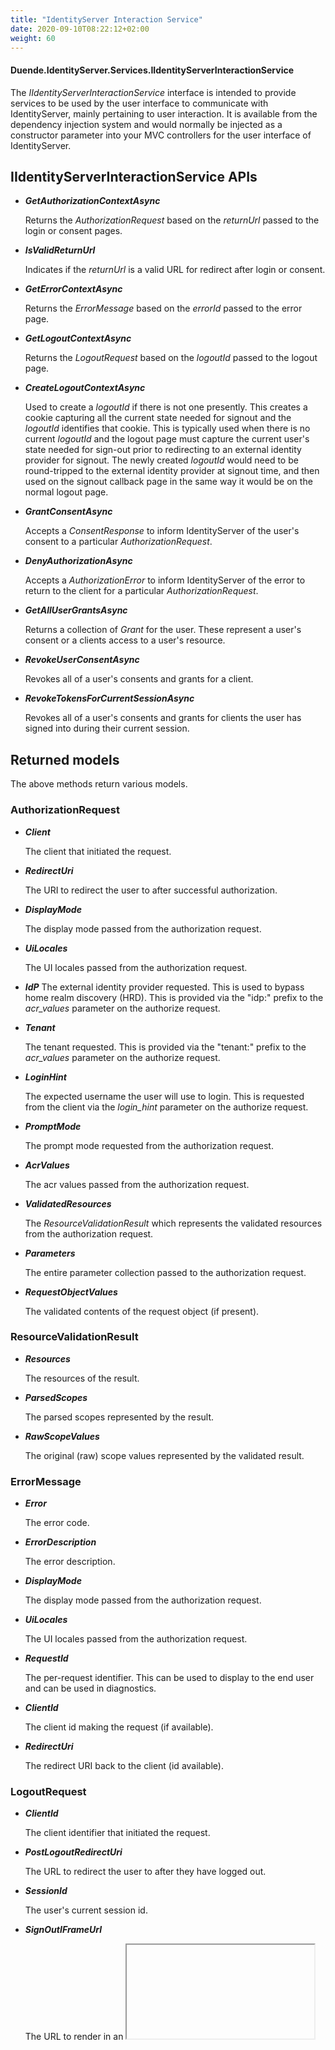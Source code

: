 ```yaml
---
title: "IdentityServer Interaction Service"
date: 2020-09-10T08:22:12+02:00
weight: 60
---
```


#### Duende.IdentityServer.Services.IIdentityServerInteractionService

The *IIdentityServerInteractionService* interface is intended to provide services to be used by the user interface to communicate with IdentityServer, mainly pertaining to user interaction.
It is available from the dependency injection system and would normally be injected as a constructor parameter into your MVC controllers for the user interface of IdentityServer.

## IIdentityServerInteractionService APIs

* ***GetAuthorizationContextAsync***
    
    Returns the *AuthorizationRequest* based on the *returnUrl* passed to the login or consent pages.

* ***IsValidReturnUrl***

    Indicates if the *returnUrl* is a valid URL for redirect after login or consent.

* ***GetErrorContextAsync***

    Returns the *ErrorMessage* based on the *errorId* passed to the error page.

* ***GetLogoutContextAsync***

    Returns the *LogoutRequest* based on the *logoutId* passed to the logout page.

* ***CreateLogoutContextAsync***
    
    Used to create a *logoutId* if there is not one presently.
    This creates a cookie capturing all the current state needed for signout and the *logoutId* identifies that cookie.
    This is typically used when there is no current *logoutId* and the logout page must capture the current user's state needed for sign-out prior to redirecting to an external identity provider for signout.
    The newly created *logoutId* would need to be round-tripped to the external identity provider at signout time, and then used on the signout callback page in the same way it would be on the normal logout page.

* ***GrantConsentAsync***
    
    Accepts a *ConsentResponse* to inform IdentityServer of the user's consent to a particular *AuthorizationRequest*.

* ***DenyAuthorizationAsync***
    
    Accepts a *AuthorizationError* to inform IdentityServer of the error to return to the client for a particular *AuthorizationRequest*.

* ***GetAllUserGrantsAsync***
    
    Returns a collection of *Grant* for the user. These represent a user's consent or a clients access to a user's resource.

* ***RevokeUserConsentAsync***
    
    Revokes all of a user's consents and grants for a client.

* ***RevokeTokensForCurrentSessionAsync***
    
    Revokes all of a user's consents and grants for clients the user has signed into during their current session.

## Returned models
The above methods return various models.

### AuthorizationRequest

* ***Client***

    The client that initiated the request.

* ***RedirectUri***
    
    The URI to redirect the user to after successful authorization.

* ***DisplayMode***
    
    The display mode passed from the authorization request.

* ***UiLocales***
    
    The UI locales passed from the authorization request.

* ***IdP***
    The external identity provider requested.
    This is used to bypass home realm discovery (HRD).
    This is provided via the "idp:" prefix to the *acr_values* parameter on the authorize request.

* ***Tenant***
    
    The tenant requested.
    This is provided via the "tenant:" prefix to the *acr_values* parameter on the authorize request.

* ***LoginHint***
    
    The expected username the user will use to login.
    This is requested from the client via the *login_hint* parameter on the authorize request.

* ***PromptMode***
    
    The prompt mode requested from the authorization request.

* ***AcrValues***

    The acr values passed from the authorization request.

* ***ValidatedResources***
    
    The *ResourceValidationResult* which represents the validated resources from the authorization request.

* ***Parameters***
    
    The entire parameter collection passed to the authorization request.

* ***RequestObjectValues***
    
    The validated contents of the request object (if present).

### ResourceValidationResult

* ***Resources***
    
    The resources of the result.

* ***ParsedScopes***
    
    The parsed scopes represented by the result.

* ***RawScopeValues***
    
    The original (raw) scope values represented by the validated result.

### ErrorMessage

* ***Error***
    
    The error code.

* ***ErrorDescription***
    
    The error description.

* ***DisplayMode***
    
    The display mode passed from the authorization request.

* ***UiLocales***
    
    The UI locales passed from the authorization request.

* ***RequestId***
    
    The per-request identifier. This can be used to display to the end user and can be used in diagnostics.

* ***ClientId***
    
    The client id making the request (if available).

* ***RedirectUri***
    
    The redirect URI back to the client (id available).

### LogoutRequest

* ***ClientId***
    
    The client identifier that initiated the request.

* ***PostLogoutRedirectUri***
    
    The URL to redirect the user to after they have logged out.

* ***SessionId***
    
    The user's current session id.

* ***SignOutIFrameUrl***

    The URL to render in an *<iframe>* on the logged out page to enable single sign-out.

* ***Parameters***
    
    The entire parameter collection passed to the end session endpoint.

* ***ShowSignoutPrompt***
    
    Indicates if the user should be prompted for signout based upon the parameters passed to the end session endpoint.

### ConsentResponse

* ***ScopesValuesConsented***
    
    The collection of scopes the user consented to.

* ***RememberConsent***
    
    Flag indicating if the user's consent is to be persisted.

* ***Description***
    
    Optional description the user can set for the grant (e.g. the name of the device being used when consent is given). This can be presented back to the user from the [persisted grant service]({{<ref "/reference/services/persisted_grant_service" >}}).

* ***Error***
    
    Error, if any, for the consent response. This will be returned to the client in the authorization response.

* ***ErrorDescription***
    
    Error description. This will be returned to the client in the authorization response.

### Grant

* ***SubjectId***
    
    The subject id that allowed the grant.

* ***ClientId***
    
    The client identifier for the grant.

* ***Description***

    The description the user assigned to the client or device being authorized.

* ***Scopes***
    
    The collection of scopes granted.

* ***CreationTime***
    
    The date and time when the grant was granted.

* ***Expiration***
    
    The date and time when the grant will expire.
